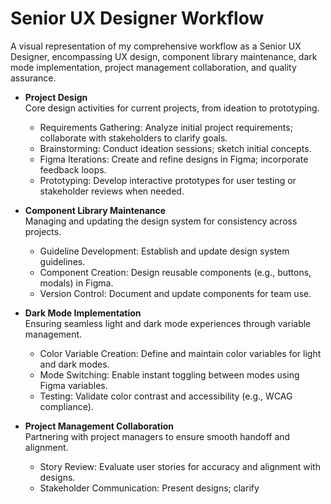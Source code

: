 # Senior UX Designer Workflow

A visual representation of my comprehensive workflow as a Senior UX Designer, encompassing UX design, component library maintenance, dark mode implementation, project management collaboration, and quality assurance.

- **Project Design**  
  Core design activities for current projects, from ideation to prototyping.  
  - Requirements Gathering: Analyze initial project requirements; collaborate with stakeholders to clarify goals.  
  - Brainstorming: Conduct ideation sessions; sketch initial concepts.  
  - Figma Iterations: Create and refine designs in Figma; incorporate feedback loops.  
  - Prototyping: Develop interactive prototypes for user testing or stakeholder reviews when needed.

- **Component Library Maintenance**  
  Managing and updating the design system for consistency across projects.  
  - Guideline Development: Establish and update design system guidelines.  
  - Component Creation: Design reusable components (e.g., buttons, modals) in Figma.  
  - Version Control: Document and update components for team use.

- **Dark Mode Implementation**  
  Ensuring seamless light and dark mode experiences through variable management.  
  - Color Variable Creation: Define and maintain color variables for light and dark modes.  
  - Mode Switching: Enable instant toggling between modes using Figma variables.  
  - Testing: Validate color contrast and accessibility (e.g., WCAG compliance).

- **Project Management Collaboration**  
  Partnering with project managers to ensure smooth handoff and alignment.  
  - Story Review: Evaluate user stories for accuracy and alignment with designs.  
  - Stakeholder Communication: Present designs; clarify